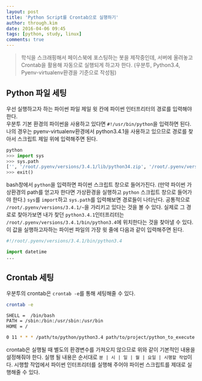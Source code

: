 ```yaml
---
layout: post
title: 'Python Script를 Crontab으로 실행하기'
author: through.kim
date: 2016-04-06 09:45
tags: [python, study, linux]
comments: true
---
```


> 학식을 스크래핑해서 페이스북에 포스팅하는 봇을 제작중인데, 서버에 올려놓고 Crontab을 활용해 자동으로 실행되게 하고자 한다. (우분투, Python3.4, Pyenv-virtualenv환경을 기준으로 작성됨)

## Python 파일 세팅

우선 실행하고자 하는 파이썬 파일 제일 윗 칸에 파이썬 인터프리터의 경로를 입력해야 한다.  
우분투 기본 환경의 파이썬을 사용하고 있다면 `#!/usr/bin/python`을 입력하면 된다. 나의 경우는 pyenv-virtualenv환경에서 python3.4.1을 사용하고 있으므로 경로를 찾아서 스크립트 제일 위에 입력해주면 된다.

```python
python
>>> import sys
>>> sys.path
['', '/root/.pyenv/versions/3.4.1/lib/python34.zip', '/root/.pyenv/versions/3.4.1/lib/python3.4' ...]
>>> exit()
```

bash창에서 `python`을 입력하면 파이썬 스크립트 창으로 들어가진다. (만약 파이썬 가상환경의 path를 얻고자 한다면 가상환경을 실행하고 `python` 스크립트 창으로 들어가야 한다.) `sys`를 `import`하고 `sys.path`를 입력해보면 경로들이 나타난다. 공통적으로 `/root/.pyenv/versions/3.4.1/~`을 가리키고 있다는 것을 볼 수 있다. 실제로 그 경로로 찾아가보면 내가 찾던 `python3.4.1`인터프리터는 `/root/.pyenv/versions/3.4.1/bin/python3.4`에 위치한다는 것을 찾아낼 수 있다. 이 값을 실행하고자하는 파이썬 파일의 가장 윗 줄에 다음과 같이 입력해주면 된다.  

```python
#!/root/.pyenv/versions/3.4.1/bin/python3.4

import datetime
...

```

## Crontab 세팅

우분투의 crontab은 `crontab -e`를 통해 세팅해줄 수 있다.

```bash
crontab -e

SHELL =  /bin/bash
PATH = /sbin:/bin:/usr/sbin:/usr/bin
HOME = /

0 11 * * * /path/to/python/python3.4 path/to/project/python_to_execute.py
```

crontab은 실행될 때 별도의 환경변수를 가져오지 않으므로 위와 같이 기본적인 내용을 설정해줘야 한다.
실행 될 내용은 순서대로 `분 | 시 | 일 | 월 | 요일 | 시행할 작업`이다. 시행할 작업에서 파이썬 인터프리터를 실행해 주어야 파이썬 스크립트를 제대로 실행해줄 수 있다.
